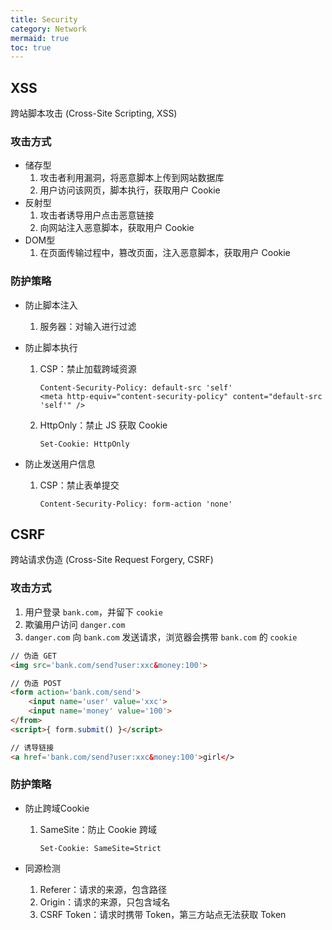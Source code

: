 ```yaml
---
title: Security
category: Network
mermaid: true
toc: true
---
```


## XSS

跨站脚本攻击 (Cross-Site Scripting, XSS)

### 攻击方式

- 储存型
  1. 攻击者利用漏洞，将恶意脚本上传到网站数据库
  2. 用户访问该网页，脚本执行，获取用户 Cookie
- 反射型
  1. 攻击者诱导用户点击恶意链接
  2. 向网站注入恶意脚本，获取用户 Cookie
- DOM型
  1. 在页面传输过程中，篡改页面，注入恶意脚本，获取用户 Cookie

### 防护策略

- 防止脚本注入
  1. 服务器：对输入进行过滤

- 防止脚本执行
  1. CSP：禁止加载跨域资源

     ```http
     Content-Security-Policy: default-src 'self'
     <meta http-equiv="content-security-policy" content="default-src 'self'" />
     ```

  2. HttpOnly：禁止 JS 获取 Cookie

     ```http
     Set-Cookie: HttpOnly
     ```

- 防止发送用户信息
  1. CSP：禁止表单提交

     ```http
     Content-Security-Policy: form-action 'none'
     ```

## CSRF

跨站请求伪造 (Cross-Site Request Forgery, CSRF)

### 攻击方式

1. 用户登录 `bank.com`，并留下 `cookie`
2. 欺骗用户访问 `danger.com`
3. `danger.com` 向 `bank.com` 发送请求，浏览器会携带 `bank.com` 的 `cookie`

```html
// 伪造 GET
<img src='bank.com/send?user:xxc&money:100'>

// 伪造 POST
<form action='bank.com/send'>
	<input name='user' value='xxc'>
	<input name='money' value='100'>
</from>
<script>{ form.submit() }</script>

// 诱导链接
<a href='bank.com/send?user:xxc&money:100'>girl</>
```

### 防护策略

- 防止跨域Cookie
  1. SameSite：防止 Cookie 跨域

     ```http
     Set-Cookie: SameSite=Strict
     ```

- 同源检测
  1. Referer：请求的来源，包含路径
  2. Origin：请求的来源，只包含域名
  3. CSRF Token：请求时携带 Token，第三方站点无法获取 Token
